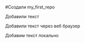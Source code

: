﻿#Создали my_first_repo

Добавили текст 

Добавили текст через веб браузер 

Добавим текст локально



